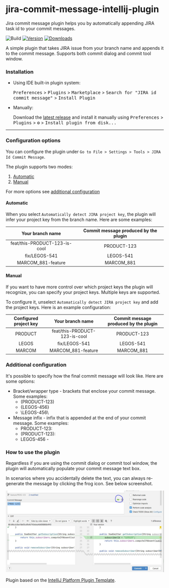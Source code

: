 # jira-commit-message-intellij-plugin

Jira commit message plugin helps you by automatically appending JIRA task id to your commit messages.

![Build](https://github.com/nemwiz/jira-commit-message-intellij-plugin/workflows/Build/badge.svg)
[![Version](https://img.shields.io/jetbrains/plugin/v/14310-jira-id-commit-message.svg)](https://plugins.jetbrains.com/plugin/14310-jira-id-commit-message)
[![Downloads](https://img.shields.io/jetbrains/plugin/d/14310-jira-id-commit-message.svg)](https://plugins.jetbrains.com/plugin/14310-jira-id-commit-message)

<!-- Plugin description -->
A simple plugin that takes JIRA issue from your branch name and appends it to the commit message.
Supports both commit dialog and commit tool window.
<!-- Plugin description end -->

### Installation

- Using IDE built-in plugin system:
  
  <kbd>Preferences</kbd> > <kbd>Plugins</kbd> > <kbd>Marketplace</kbd> > <kbd>Search for "JIRA id commit message"</kbd> >
  <kbd>Install Plugin</kbd>
  
- Manually:

  Download the [latest release](https://github.com/nemwiz/jira-commit-message-intellij-plugin/releases/latest) and install it manually using
  <kbd>Preferences</kbd> > <kbd>Plugins</kbd> > <kbd>⚙️</kbd> > <kbd>Install plugin from disk...</kbd>


---

### Configuration options

You can configure the plugin under `Go to File > Settings > Tools > JIRA Id Commit Message`.

The plugin supports two modes:

1. [Automatic](#automatic)
2. [Manual](#manual)

For more options see [additional configuration](#additional-configuration)

#### Automatic

When you select `Automatically detect JIRA project key`, the plugin will infer
your project key from the branch name. Here are some examples:

|        Your branch name         |  Commit message produced by the plugin  |
|:-------------------------------:|:---------------------------------------:|
|  feat/this-PRODUCT-123-is-cool  |               PRODUCT-123               |
|          fix/LEGOS-541          |                LEGOS-541                |
|       MARCOM_881-feature        |               MARCOM_881                |

#### Manual

If you want to have more control over which project keys the plugin will recognize,
you can specify your project keys. Multiple keys are supported.

To configure it, unselect `Automatically detect JIRA project key` and add the project keys.
Here is an example configuration:

|  Configured project key  |        Your branch name         |  Commit message produced by the plugin  |
|:------------------------:|:-------------------------------:|:---------------------------------------:|
|         PRODUCT          |  feat/this-PRODUCT-123-is-cool  |               PRODUCT-123               |
|          LEGOS           |          fix/LEGOS-541          |                LEGOS-541                |
|          MARCOM          |       MARCOM_881-feature        |               MARCOM_881                |

### Additional configuration

It's possible to specify how the final commit message will look like. 
Here are some options:

- Bracket/wrapper type - brackets that enclose your commit message. Some examples:
  - (PRODUCT-123)
  - {LEGOS-456}
  - \LEGOS-456\
- Message infix - infix that is appended at the end of your commit message. Some examples:
  - PRODUCT-123:
  - (PRODUCT-123):
  - LEGOS-456 -


### How to use the plugin

Regardless if you are using the commit dialog or commit tool window, the plugin will automatically populate your commit message text box.

In scenarios where you accidentally delete the text, you can always re-generate the message by clicking the frog icon.
See below screenshot.

![Example](screenshot3.JPG)

Plugin based on the [IntelliJ Platform Plugin Template](https://github.com/JetBrains/intellij-platform-plugin-template).
